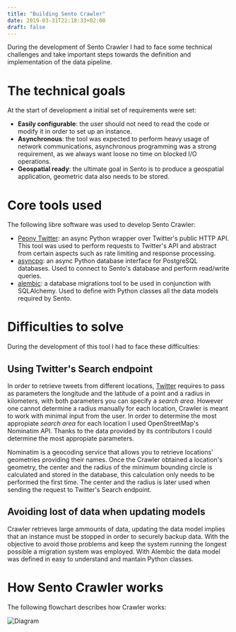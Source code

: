 ```yaml
---
title: "Building Sento Crawler"
date: 2019-03-31T22:18:33+02:00
draft: false
---
```


During the development of Sento Crawler I had to face some technical
challenges and take important steps towards the definition and implementation
of the data pipeline.

# The technical goals

At the start of development a initial set of requirements were set:

- **Easily configurable**: the user should not need to read the code
  or modify it in order to set up an instance.
- **Asynchronous**: the tool was expected to perform heavy usage of
  network communications, asynchronous programming was a strong requirement,
  as we always want loose no time on blocked I/O operations.
- **Geospatial ready**: the ultimate goal in Sento is to produce a geospatial
  application, geometric data also needs to be stored.

# Core tools used

The following libre software was used to develop Sento Crawler:

- [Peony Twitter](https://github.com/odrling/peony-twitter): an async Python
  wrapper over Twitter's public HTTP API. This tool was used to perform
  requests to Twitter's API and abstract from certain aspects such as rate
  limiting and response processing.
- [asyncpg](https://github.com/MagicStack/asyncpg): an async Python database
  interface for PostgreSQL databases. Used to connect to Sento's database and
  perform read/write queries.
- [alembic](https://github.com/sqlalchemy/alembic): a database migrations tool
  to be used in conjunction with SQLAlchemy. Used to define with Python
  classes all the data models required by Sento.

# Difficulties to solve

During the development of this tool I had to face these difficulties:

## Using Twitter's Search endpoint

In order to retrieve tweets from different locations,
[Twitter](https://developer.twitter.com/en/docs/tweets/search/api-reference/get-search-tweets)
requires to pass as parameters the longitude and the latitude of a point and a
radius in kilometers, with both parameters you can specify a _search area_.
However one cannot determine a radius manually for each location,
Crawler is meant to work with minimal input from the user.
In order to determine the most appropiate _search area_ for each location
I used OpenStreetMap's Nominatim API. Thanks to the data provided by
its contributors I could determine the most appropiate parameters.

Nominatim is a geocoding service that allows you to retrieve locations'
geometries providing their names. Once the Crawler obtained a location's
geometry, the center and the radius of the minimum bounding circle is
calculated and stored in the database, this calculation only needs to be
performed the first time. The center and the radius is later used when
sending the request to Twitter's Search endpoint.

## Avoiding lost of data when updating models

Crawler retrieves large ammounts of data, updating the data model implies
that an instance must be stopped in order to securely backup data. With the
objective to avoid those problems and keep the system running the longest
possible a migration system was employed. With Alembic the data model
was defined in easy to understand and mantain Python classes.

# How Sento Crawler works

The following flowchart describes how Crawler works:

![Diagram](/sento-blog/images/crawler-diagram.svg)
